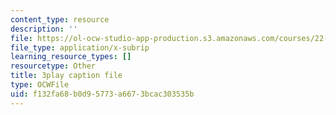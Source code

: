 ```yaml
---
content_type: resource
description: ''
file: https://ol-ocw-studio-app-production.s3.amazonaws.com/courses/22-01-introduction-to-nuclear-engineering-and-ionizing-radiation-fall-2016/f132fa68b0d95773a6673bcac303535b_G8LHGY3i01Q.vtt
file_type: application/x-subrip
learning_resource_types: []
resourcetype: Other
title: 3play caption file
type: OCWFile
uid: f132fa68-b0d9-5773-a667-3bcac303535b
---
```

